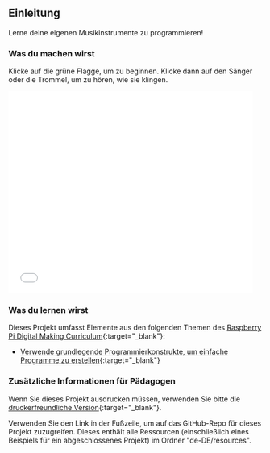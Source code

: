 ## Einleitung

Lerne deine eigenen Musikinstrumente zu programmieren!

### Was du machen wirst

Klicke auf die grüne Flagge, um zu beginnen. Klicke dann auf den Sänger oder die Trommel, um zu hören, wie sie klingen.

<div class="scratch-preview">
  <iframe allowtransparency="true" width="485" height="402" src="//scratch.mit.edu/projects/embed/227522764/?autostart=false" frameborder="0"></iframe>
</div>

### Was du lernen wirst

Dieses Projekt umfasst Elemente aus den folgenden Themen des [Raspberry Pi Digital Making Curriculum](http://rpf.io/curriculum){:target="_blank"}:

+ [Verwende grundlegende Programmierkonstrukte, um einfache Programme zu erstellen](https://www.raspberrypi.org/curriculum/programming/creator){:target="_blank"}

### Zusätzliche Informationen für Pädagogen

Wenn Sie dieses Projekt ausdrucken müssen, verwenden Sie bitte die [druckerfreundliche Version](https://projects.raspberrypi.org/de-DE/projects/rock-band/print){:target="_blank"}.

Verwenden Sie den Link in der Fußzeile, um auf das GitHub-Repo für dieses Projekt zuzugreifen. Dieses enthält alle Ressourcen (einschließlich eines Beispiels für ein abgeschlossenes Projekt) im Ordner "de-DE/resources".